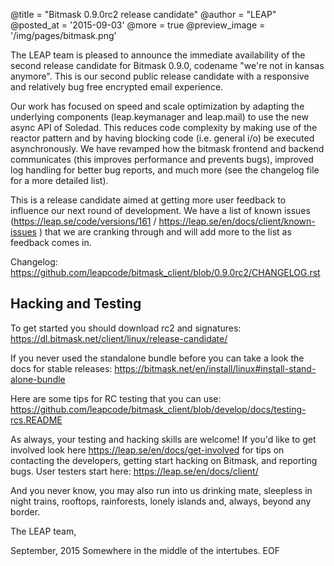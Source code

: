 @title = "Bitmask 0.9.0rc2 release candidate"
@author = "LEAP"
@posted_at = '2015-09-03'
@more = true
@preview_image = '/img/pages/bitmask.png'

The LEAP team is pleased to announce the immediate availability of the second release candidate for Bitmask 0.9.0, codename "we're not in kansas anymore". This is our second public release candidate with a responsive and relatively bug free encrypted email experience.

Our work has focused on speed and scale optimization by adapting the underlying components (leap.keymanager and leap.mail) to use the new async API of Soledad. This reduces code complexity by making use of the reactor pattern and by having blocking code (i.e. general i/o) be executed asynchronously. We have revamped how the bitmask frontend and backend communicates (this improves performance and prevents bugs), improved log handling for better bug reports, and much more (see the changelog file for a more detailed list).

This is a release candidate aimed at getting more user feedback to influence
our next round of development. We have a list of known issues
(https://leap.se/code/versions/161 /
https://leap.se/en/docs/client/known-issues ) that we are cranking through and
will add more to the list as feedback comes in.

Changelog:
https://github.com/leapcode/bitmask_client/blob/0.9.0rc2/CHANGELOG.rst


Hacking and Testing
-----------------------

To get started you should download rc2 and signatures:
https://dl.bitmask.net/client/linux/release-candidate/

If you never used the standalone bundle before you can take a look the docs for
stable releases:
https://bitmask.net/en/install/linux#install-stand-alone-bundle

Here are some tips for RC testing that you can use:
https://github.com/leapcode/bitmask_client/blob/develop/docs/testing-rcs.README

As always, your testing and hacking skills are welcome! If you'd like to get
involved look here https://leap.se/en/docs/get-involved for tips on contacting
the developers, getting start hacking on Bitmask, and reporting bugs. User
testers start here: https://leap.se/en/docs/client/

And you never know, you may also run into us drinking mate, sleepless in night
trains, rooftops, rainforests, lonely islands and, always, beyond any border.

The LEAP team,

September, 2015
Somewhere in the middle of the intertubes.
EOF

